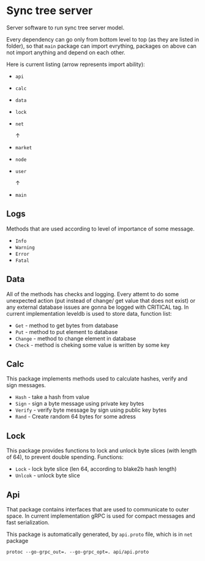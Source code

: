 # Sync tree server

Server software to run sync tree server model.

Every dependency can go only from bottom level to top (as they are listed in folder), so that `main` package can import evrything, packages on above can not import anything and depend on each other.

Here is current listing (arrow represents import ability):

- `api`
- `calc`
- `data`
- `lock`
- `net`

  ↑
- `market`
- `node`
- `user`

  ↑
- `main`

## Logs

Methods that are used according to level of importance of some message.

- `Info`
- `Warning`
- `Error`
- `Fatal`

## Data

All of the methods has checks and logging. Every attemt to do some unexpected action (put instead of change/ get value that does not exist) or any external database issues are gonna be logged with CRITICAL tag.
In current implementation leveldb is used to store data, function list:
- `Get` - method to get bytes from database
- `Put` - method to put element to database
- `Change` - method to change element in database
- `Check` - method is cheking some value is written by some key


## Calc

This package implements methods used to calculate hashes, verify and sign messages.

- `Hash` - take a hash from value
- `Sign` - sign a byte message using private key bytes
- `Verify` - verify byte message by sign using public key bytes
- `Rand` - Create random 64 bytes for some adress

## Lock

This package provides functions to lock and unlock byte slices (with length of 64), to prevent double spending. Functions:

- `Lock` - lock byte slice (len 64, according to blake2b hash length)
- `Unlcok` - unlock byte slice

## Api

That package contains interfaces that are used to communicate to outer space. In current implementation gRPC is used for compact messages and fast serialization.

This package is automatically generated, by `api.proto` file, which is in `net` package

`protoc --go-grpc_out=. --go-grpc_opt=. api/api.proto`



##